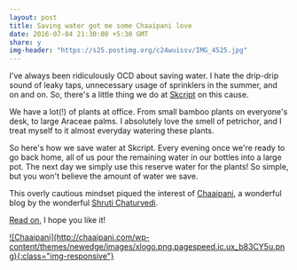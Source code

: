 ```yaml
---
layout: post
title: Saving water got me some Chaaipani love
date: 2016-07-04 21:30:00 +5:30 GMT
share: y
img-header: "https://s25.postimg.org/c24wuissv/IMG_4525.jpg"
---
```


I've always been ridiculously OCD about saving water. I hate the drip-drip sound
of leaky taps, unnecessary usage of sprinklers in the summer, and on and on. So,
there's a little thing we do at [Skcript](https://www.skcript.com) on this cause.

<!--break-->

We have a lot(!) of plants at office. From small bamboo plants on everyone's desk,
to large Araceae palms. I absolutely love the smell of petrichor, and I treat myself
to it almost everyday watering these plants.

So here's how we save water at Skcript. Every evening once we're ready to go back
home, all of us pour the remaining water in our bottles into a large pot. The next
day we simply use this reserve water for the plants! So simple, but you won't believe
the amount of water we save.

This overly cautious mindset piqued the interest of [Chaaipani](http://chaaipani.com/), a wonderful blog by the wonderful [Shruti Chaturvedi](https://twitter.com/adhicutting).

[Read on](http://chaaipani.com/2016/07/04/save-water-neer-skcript/), I hope you like it!

<a href="http://chaaipani.com/2016/07/04/save-water-neer-skcript/">
![Chaaipani](http://chaaipani.com/wp-content/themes/newedge/images/xlogo.png.pagespeed.ic.ux_b83CY5u.png){:class="img-responsive"}
</a>
